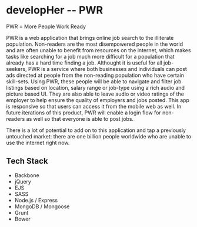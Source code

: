 developHer -- PWR
==========
PWR = More People Work Ready

PWR is a web application that brings online job search to the illiterate population.
Non-readers are the most disempowered people in the world and are often unable to benefit from
resources on the internet, which makes tasks like searching for a job much more difficult 
for a population that already has a hard time finding a job. Althought it is useful for all job-seekers,
PWR is a service where both businesses and individuals can post ads directed at people from the non-reading
population who have certain skill-sets. Using PWR, these people will be able to navigate and 
filter job listings based on location, salary range or job-type using a rich audio and picture based UI. 
They are also able to leave audio or video ratings of the employer to help ensure the quality of employers 
and jobs posted. This app is responsive so that users can access it from the mobile web as well. In future 
iterations of this product, PWR will enable a login flow for non-readers as well so that everyone 
is able to post jobs.   

There is a lot of potential to add on to this application and tap a previously untouched market: there are 
one billion people worldwide who are unable to use the internet right now. 

Tech Stack
-------------

* Backbone
* jQuery
* EJS
* SASS
* Node.js / Express
* MongoDB / Mongoose
* Grunt
* Bower 
